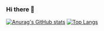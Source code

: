 ### Hi there 👋

[![Anurag's GitHub stats](https://github-readme-stats.vercel.app/api?username=vsalter)](https://github.com/anuraghazra/github-readme-stats)
[![Top Langs](https://github-readme-stats.vercel.app/api/top-langs/?username=vsalter)](https://github.com/anuraghazra/github-readme-stats)
<!--
**vsalter/vsalter** is a ✨ _special_ ✨ repository because its `README.md` (this file) appears on your GitHub profile.

Here are some ideas to get you started:

- 🔭 I’m currently working on ...
- 🌱 I’m currently learning ...
- 👯 I’m looking to collaborate on ...
- 🤔 I’m looking for help with ...
- 💬 Ask me about ...
- 📫 How to reach me: ...
- 😄 Pronouns: ...
- ⚡ Fun fact: ...
-->
